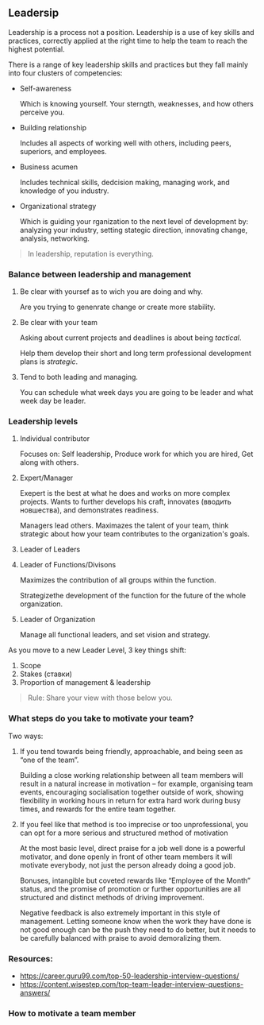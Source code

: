 ## Leadersip
Leadership is a process not a position. Leadership is a use of key skills and practices, correctly applied at the right time to help the team to reach the highest potential.

There is a range of key leadership skills and practices but they fall mainly into four clusters of competencies:
* Self-awareness

    Which is knowing yourself. Your sterngth, weaknesses, and how others perceive you.

* Building relationship

    Includes all aspects of working well with others, including peers, superiors, and employees.

* Business acumen

    Includes technical skills, dedcision making, managing work, and knowledge of you industry.

* Organizational strategy

    Which is guiding your rganization to the next level of development by: analyzing your industry, setting stategic direction, innovating change, analysis, networking.

> In leadership, reputation is everything.

### Balance between leadership and management
1. Be clear with yoursef as to wich you are doing and why.

    Are you trying to genenrate change or create more stability.

2. Be clear with your team

    Asking about current projects and deadlines is about being _tactical_.

    Help them develop their short and long term professional development plans is _strategic_.

3. Tend to both leading and managing.

    You can schedule what week days you are going to be leader and what week day be leader.

### Leadership levels
1. Individual contributor

    Focuses on: Self leadership, Produce work for which you are hired, Get along with others.

2. Expert/Manager

    Exepert is the best at what he does and works on more complex projects. Wants to further develops his craft, innovates (вводить новшества), and demonstrates readiness. 

    Managers lead others. Maximazes the talent of your team, think strategic about how your team contributes to the organization's goals.

3. Leader of Leaders

4. Leader of Functions/Divisons

    Maximizes the contribution of all groups within the function.

    Strategizethe development of the function for the future of the whole organization.

5. Leader of Organization

    Manage all functional leaders, and set vision and strategy.

As you move to a new Leader Level, 3 key things shift:
1. Scope
2. Stakes (ставки)
3. Proportion of management & leadership

> Rule: Share your view with those below you.









### What steps do you take to motivate your team?
Two ways:
1. If you tend towards being friendly, approachable, and being seen as “one of the team”.

    Building a close working relationship between all team members will result in a natural increase in motivation – for example, organising team events, encouraging socialisation together outside of work, showing flexibility in working hours in return for extra hard work during busy times, and rewards for the entire team together.

2. If you feel like that method is too imprecise or too unprofessional, you can opt for a more serious and structured method of motivation

    At the most basic level, direct praise for a job well done is a powerful motivator, and done openly in front of other team members it will motivate everybody, not just the person already doing a good job.

    Bonuses, intangible but coveted rewards like “Employee of the Month” status, and the promise of promotion or further opportunities are all structured and distinct methods of driving improvement.

    Negative feedback is also extremely important in this style of management. Letting someone know when the work they have done is not good enough can be the push they need to do better, but it needs to be carefully balanced with praise to avoid demoralizing them.

### Resources:
* https://career.guru99.com/top-50-leadership-interview-questions/
* https://content.wisestep.com/top-team-leader-interview-questions-answers/

### How to motivate a team member



